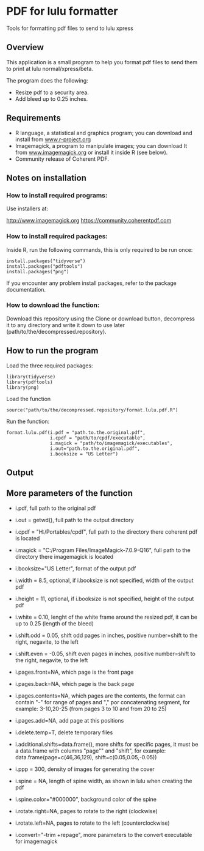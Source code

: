 # PDF for lulu formatter

Tools for formatting pdf files to send to lulu xpress

## Overview

This application is a small program to help you format pdf files to send them to print at lulu normal/xpress/beta.

The program does the following:

* Resize pdf to a security area.
* Add bleed up to 0.25 inches.

## Requirements

* R language, a statistical and graphics program; you can download and install from www.r-project.org
* Imagemagick, a program to manipulate images; you can download It from www.imagemagick.org or install it inside R (see below).
* Community release of Coherent PDF.

## Notes on installation

### How to install required programs:

Use installers at:

http://www.imagemagick.org
https://community.coherentpdf.com

### How to install required packages:

Inside R, run the following commands, this is only required to be run once:

```
install.packages("tidyverse")
install.packages("pdftools")
install.packages("png")
```

If you encounter any problem install packages, refer to the package documentation.

### How to download the function:

Download this repository using the Clone or download button, decompress it to any directory and write it down to use later (path/to/the/decompressed.repository).

## How to run the program

Load the three required packages:

```
library(tidyverse)
library(pdftools)
library(png)
```

Load the function

```
source("path/to/the/decompressed.repository/format.lulu.pdf.R")
```

Run the function:

```
format.lulu.pdf(i.pdf = "path.to.the.original.pdf", 
                i.cpdf = "path/to/cpdf/executable", 
                i.magick = "path/to/imagemagick/executables",
                i.out="path.to.the.original.pdf",
                i.booksize = "US Letter")
```

## Output



## More parameters of the function

* i.pdf, full path to the original pdf 
* i.out = getwd(), full path to the output directory 
* i.cpdf = "H:/Portables/cpdf", full path to the directory there coherent pdf is located
* i.magick = "C:/Program Files/ImageMagick-7.0.9-Q16", full path to the directory there imagemagick is located
* i.booksize="US Letter", format of the output pdf
* i.width = 8.5, optional, if i.booksize is not specified, width of the output pdf
* i.height = 11, optional, if i.booksize is not specified, height of the output pdf
* i.white = 0.10, lenght of the white frame around the resized pdf, it can be up to 0.25 (length of the bleed)
* i.shift.odd = 0.05, shift odd pages in inches, positive number=shift to the right, negavite, to the left
* i.shift.even = -0.05, shift even pages in inches, positive number=shift to the right, negavite, to the left
* i.pages.front=NA, which page is the front page
* i.pages.back=NA, which page is the back page
* i.pages.contents=NA, which pages are the contents, the format can contain "-" for range of pages and "," por concatenating segment, for example: 3-10,20-25 (from pages 3 to 10 and from 20 to 25)
* i.pages.add=NA, add page at this positions
* i.delete.temp=T, delete temporary files
* i.additional.shifts=data.frame(), more shifts for specific pages, it must be a data.frame with columns "page"" and "shift", for example: data.frame(page=c(46,36,129), shift=c(0.05,0.05,-0.05))

* i.ppp = 300, density of images for generating the cover
* i.spine = NA, length of spine width, as shown in lulu when creating the pdf
* i.spine.color="#000000", background color of the spine
* i.rotate.right=NA, pages to rotate to the right (clockwise)
* i.rotate.left=NA, pages to rotate to the left (counterclockwise)
* i.convert="-trim +repage", more parameters to the convert executable for imagemagick
